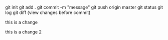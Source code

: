 git init
git add . 
git commit -m "message"
git push origin master
git status
git log
git diff (view changes before commit)

this is a change

this is a change 2
